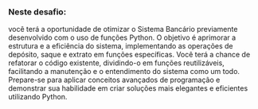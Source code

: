 ### Neste desafio:
você terá a oportunidade de otimizar o Sistema Bancário previamente desenvolvido com o uso de funções Python. 
O objetivo é aprimorar a estrutura e a eficiência do sistema, implementando as operações de depósito, saque e extrato em funções específicas. 
Você terá a chance de refatorar o código existente, dividindo-o em funções reutilizáveis, facilitando a manutenção e o entendimento do sistema como um todo.
Prepare-se para aplicar conceitos avançados de programação e demonstrar sua habilidade em criar soluções mais elegantes e eficientes utilizando Python.
